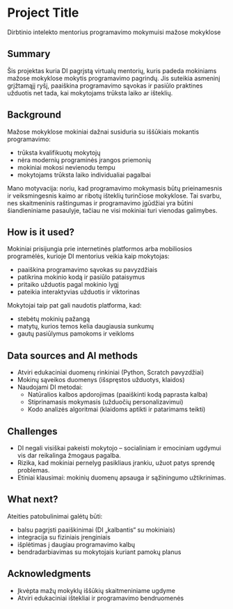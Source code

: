 # Project Title  
Dirbtinio intelekto mentorius programavimo mokymuisi mažose mokyklose  

## Summary  
Šis projektas kuria DI pagrįstą virtualų mentorių, kuris padeda mokiniams mažose mokyklose mokytis programavimo pagrindų. Jis suteikia asmeninį grįžtamąjį ryšį, paaiškina programavimo sąvokas ir pasiūlo praktines užduotis net tada, kai mokytojams trūksta laiko ar išteklių.  

## Background  
Mažose mokyklose mokiniai dažnai susiduria su iššūkiais mokantis programavimo:  
* trūksta kvalifikuotų mokytojų  
* nėra modernių programinės įrangos priemonių  
* mokiniai mokosi nevienodu tempu  
* mokytojams trūksta laiko individualiai pagalbai  

Mano motyvacija: noriu, kad programavimo mokymasis būtų prieinamesnis ir veiksmingesnis kaimo ar ribotų išteklių turinčiose mokyklose. Tai svarbu, nes skaitmeninis raštingumas ir programavimo įgūdžiai yra būtini šiandieniniame pasaulyje, tačiau ne visi mokiniai turi vienodas galimybes.  

## How is it used?  
Mokiniai prisijungia prie internetinės platformos arba mobiliosios programėlės, kurioje DI mentorius veikia kaip mokytojas:  
* paaiškina programavimo sąvokas su pavyzdžiais  
* patikrina mokinio kodą ir pasiūlo pataisymus  
* pritaiko užduotis pagal mokinio lygį  
* pateikia interaktyvias užduotis ir viktorinas  

Mokytojai taip pat gali naudotis platforma, kad:  
* stebėtų mokinių pažangą  
* matytų, kurios temos kelia daugiausia sunkumų  
* gautų pasiūlymus pamokoms ir veikloms   

## Data sources and AI methods  
* Atviri edukaciniai duomenų rinkiniai (Python, Scratch pavyzdžiai)  
* Mokinų sąveikos duomenys (išspręstos užduotys, klaidos)  
* Naudojami DI metodai:  
  * Natūralios kalbos apdorojimas (paaiškinti kodą paprasta kalba)  
  * Stiprinamasis mokymasis (užduočių personalizavimui)  
  * Kodo analizės algoritmai (klaidoms aptikti ir patarimams teikti)  

## Challenges  
* DI negali visiškai pakeisti mokytojo – socialiniam ir emociniam ugdymui vis dar reikalinga žmogaus pagalba.  
* Rizika, kad mokiniai pernelyg pasikliaus įrankiu, užuot patys sprendę problemas.  
* Etiniai klausimai: mokinių duomenų apsauga ir sąžiningumo užtikrinimas.  

## What next?
Ateities patobulinimai galėtų būti:  
* balsu pagrįsti paaiškinimai (DI „kalbantis“ su mokiniais)  
* integracija su fiziniais įrenginiais  
* išplėtimas į daugiau programavimo kalbų  
* bendradarbiavimas su mokytojais kuriant pamokų planus  

## Acknowledgments  
* Įkvėpta mažų mokyklų iššūkių skaitmeniniame ugdyme  
* Atviri edukaciniai ištekliai ir programavimo bendruomenės 
